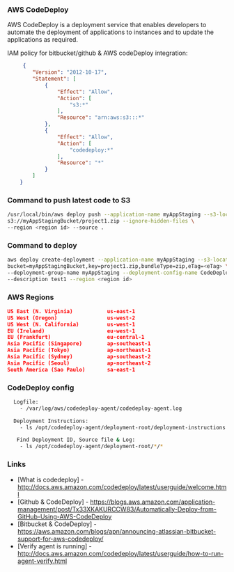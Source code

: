 ### AWS CodeDeploy
AWS CodeDeploy is a deployment service that enables developers to automate the deployment of applications to instances and to update the applications as required.

IAM policy for bitbucket/github & AWS codeDeploy integration:
```json
     {
        "Version": "2012-10-17",
        "Statement": [
            {
                "Effect": "Allow",
                "Action": [
                    "s3:*"
                ],
                "Resource": "arn:aws:s3:::*"
            },
            {
                "Effect": "Allow",
                "Action": [
                    "codedeploy:*"
                ],
                "Resource": "*"
            }
        ]
    }
```

### Command to push latest code to S3
```sh
/usr/local/bin/aws deploy push --application-name myAppStaging --s3-location \
s3://myAppStagingBucket/project1.zip --ignore-hidden-files \ 
--region <region id> --source .
```

### Command to deploy
```sh
aws deploy create-deployment --application-name myAppStaging --s3-location \
bucket=myAppStagingBucket,key=project1.zip,bundleType=zip,eTag=<eTag> \ 
--deployment-group-name myAppStaging --deployment-config-name CodeDeployDefault.OneAtATime \ 
--description test1 --region <region id>
```

### AWS Regions 

```json
US East (N. Virginia)           us-east-1
US West (Oregon)                us-west-2
US West (N. California)         us-west-1
EU (Ireland)                    eu-west-1
EU (Frankfurt)                  eu-central-1
Asia Pacific (Singapore)        ap-southeast-1
Asia Pacific (Tokyo)            ap-northeast-1
Asia Pacific (Sydney)           ap-southeast-2
Asia Pacific (Seoul)            ap-northeast-2
South America (Sao Paulo)       sa-east-1
```

### CodeDeploy config
```sh
  Logfile:
    - /var/log/aws/codedeploy-agent/codedeploy-agent.log

  Deployment Instructions:
    - ls /opt/codedeploy-agent/deployment-root/deployment-instructions

   Find Deployment ID, Source file & Log:
    - ls /opt/codedeploy-agent/deployment-root/*/*
```

### Links

* [What is codedeploy] - http://docs.aws.amazon.com/codedeploy/latest/userguide/welcome.html
* [Github & CodeDeploy] - https://blogs.aws.amazon.com/application-management/post/Tx33XKAKURCCW83/Automatically-Deploy-from-GitHub-Using-AWS-CodeDeploy
* [Bitbucket & CodeDeploy] - https://aws.amazon.com/blogs/apn/announcing-atlassian-bitbucket-support-for-aws-codedeploy/
* [Verify agent is running] - http://docs.aws.amazon.com/codedeploy/latest/userguide/how-to-run-agent-verify.html
